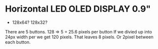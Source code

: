 # Horizontal LED OLED DISPLAY 0.9"

* 128x64? 128x32?

There are 5 buttons.
128 => 5 = 25.6 pixels per button
If we divied up into 24px width per we get 120 pixels. That leaves 8 pixels. Or 2pixel between each button.


